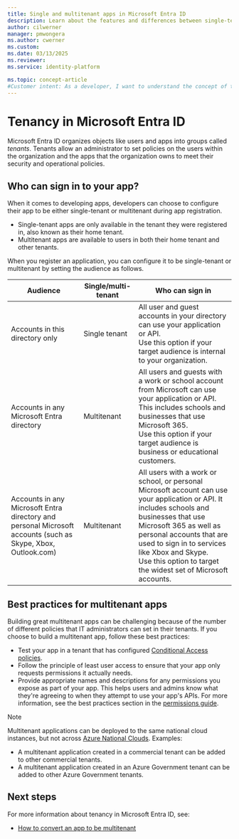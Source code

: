 ```yaml
---
title: Single and multitenant apps in Microsoft Entra ID
description: Learn about the features and differences between single-tenant and multitenant apps in Microsoft Entra ID.
author: cilwerner
manager: pmwongera
ms.author: cwerner
ms.custom:
ms.date: 03/13/2025
ms.reviewer: 
ms.service: identity-platform

ms.topic: concept-article
#Customer intent: As a developer, I want to understand the concept of tenancy in Microsoft Entra ID, so that I can configure my app to be either single-tenant or multi-tenant during app registration and determine who can sign in to my app.
---
```


# Tenancy in Microsoft Entra ID

Microsoft Entra ID organizes objects like users and apps into groups called *tenants*. Tenants allow an administrator to set policies on the users within the organization and the apps that the organization owns to meet their security and operational policies.

## Who can sign in to your app?

When it comes to developing apps, developers can choose to configure their app to be either single-tenant or multitenant during app registration.

- Single-tenant apps are only available in the tenant they were registered in, also known as their home tenant.
- Multitenant apps are available to users in both their home tenant and other tenants.

When you register an application, you can configure it to be single-tenant or multitenant by setting the audience as follows.

| Audience | Single/multi-tenant | Who can sign in |
| -------- | ------------------- | --------------- |
| Accounts in this directory only | Single tenant | All user and guest accounts in your directory can use your application or API.<br>Use this option if your target audience is internal to your organization. |
| Accounts in any Microsoft Entra directory | Multitenant | All users and guests with a work or school account from Microsoft can use your application or API. This includes schools and businesses that use Microsoft 365.<br>Use this option if your target audience is business or educational customers. |
| Accounts in any Microsoft Entra directory and personal Microsoft accounts (such as Skype, Xbox, Outlook.com) | Multitenant | All users with a work or school, or personal Microsoft account can use your application or API. It includes schools and businesses that use Microsoft 365 as well as personal accounts that are used to sign in to services like Xbox and Skype.<br>Use this option to target the widest set of Microsoft accounts. |

## Best practices for multitenant apps

Building great multitenant apps can be challenging because of the number of different policies that IT administrators can set in their tenants. If you choose to build a multitenant app, follow these best practices:

- Test your app in a tenant that has configured [Conditional Access policies](v2-conditional-access-dev-guide.md).
- Follow the principle of least user access to ensure that your app only requests permissions it actually needs.
- Provide appropriate names and descriptions for any permissions you expose as part of your app. This helps users and admins know what they're agreeing to when they attempt to use your app's APIs. For more information, see the best practices section in the [permissions guide](./permissions-consent-overview.md).

> [!NOTE]
> Multitenant applications can be deployed to the same national cloud instances, but not across [Azure National Clouds](./authentication-national-cloud.md).
> Examples:
> - A multitenant application created in a commercial tenant can be added to other commercial tenants.
> - A multitenant application created in an Azure Government tenant can be added to other Azure Government tenants.

## Next steps

For more information about tenancy in Microsoft Entra ID, see:

- [How to convert an app to be multitenant](howto-convert-app-to-be-multi-tenant.md)
